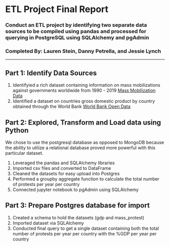 # ETL Project Final Report
### Conduct an ETL project by identifying two separate data sources to be compiled using pandas and processed for querying in PostgreSQL using SQLAlchemy and pgAdmin
### Completed By: Lauren Stein, Danny Petrella, and Jessie Lynch
---

## Part 1: Identify Data Sources
1. Identifyied a rich dataset containing information on mass mobilizations against governments worldwide from 1990 - 2019 [Mass Mobilization Data](https://dataverse.harvard.edu/dataset.xhtml?persistentId=doi:10.7910/DVN/HTTWYL)
2. Identified a dataset on countries gross domestic product by country obtained through the World Bank [World Bank Open Data](https://data.worldbank.org/indicator/NY.GDP.MKTP.CD)

## Part 2: Explored, Transform and Load data using Python
We chose to use the postgresql database as opposed to MongoDB because the ability to utilize a relational database proved more powerful with this particular dataset. 
1. Leveraged the pandas and SQLAlchemy libraries
2. Imported csv files and converted to DataFrame
3. Cleaned the datasets for easy upload into Postgres
4. Performed a groupby aggregate function to calculate the total number of protests per year per country
5. Connected jupyter notebook to pgAdmin using SQLAlchemy

## Part 3: Prepare Postgres database for import
1. Created a schema to hold the datasets (gdp and mass_protest)
2. Imported dataset via SQLAlchemy
3. Conducted final query to get a single dataset containing both the total number of protests per year per country with the %GDP per year per country
